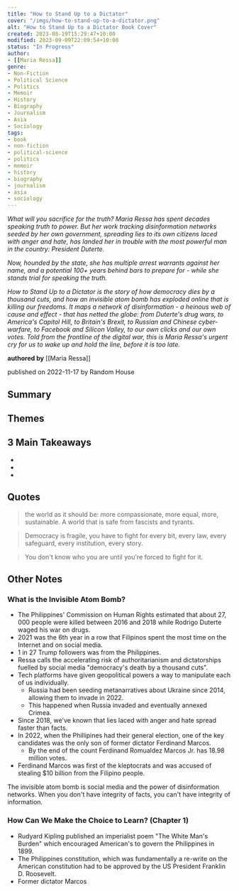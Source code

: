 ```yaml
---
title: "How to Stand Up to a Dictator"
cover: "/imgs/how-to-stand-up-to-a-dictator.png"
alt: "How to Stand Up to a Dictator Book Cover"
created: 2023-08-19T15:29:47+10:00
modified: 2023-09-09T22:09:54+10:00
status: "In Progress"
author:
- [[Maria Ressa]]
genre:
- Non-Fiction
- Political Science
- Politics
- Memoir
- History
- Biography
- Journalism
- Asia
- Sociology
tags:
- book
- non-fiction
- political-science
- politics
- memoir
- history
- biography
- journalism
- asia
- sociology
---
```


*What will you sacrifice for the truth? Maria Ressa has spent decades speaking truth to power. But her work tracking disinformation networks seeded by her own government, spreading lies to its own citizens laced with anger and hate, has landed her in trouble with the most powerful man in the country: President Duterte.*

*Now, hounded by the state, she has multiple arrest warrants against her name, and a potential 100+ years behind bars to prepare for - while she stands trial for speaking the truth.* 

*How to Stand Up to a Dictator is the story of how democracy dies by a thousand cuts, and how an invisible atom bomb has exploded online that is killing our freedoms. It maps a network of disinformation - a heinous web of cause and effect - that has netted the globe: from Duterte's drug wars, to America's Capitol Hill, to Britain's Brexit, to Russian and Chinese cyber-warfare, to Facebook and Silicon Valley, to our own clicks and our own votes. Told from the frontline of the digital war, this is Maria Ressa's urgent cry for us to wake up and hold the line, before it is too late.*

**authored by** [[Maria Ressa]]

published on 2022-11-17 by Random House

## Summary


## Themes


## 3 Main Takeaways
- 
- 
- 

## Quotes

> the world as it should be: more compassionate, more equal, more, sustainable. A world that is safe from fascists and tyrants.

> Democracy is fragile, you have to fight for every bit, every law, every safeguard, every institution, every story.

> You don't know who you are until you're forced to fight for it.

## Other Notes

### What is the Invisible Atom Bomb?

- The Philippines' Commission on Human Rights estimated that about 27, 000 people were killed between 2016 and 2018 while Rodrigo Duterte waged his war on drugs.
- 2021 was the 6th year in a row that Filipinos spent the most time on the Internet and on social media.
- 1 in 27 Trump followers was from the Philippines.
- Ressa calls the accelerating risk of authoritarianism and dictatorships fuelled by social media "democracy's death by a thousand cuts".
- Tech platforms have given geopolitical powers a way to manipulate each of us individually.
	- Russia had been seeding metanarratives about Ukraine since 2014, allowing them to invade in 2022.
	- This happened when Russia invaded and eventually annexed Crimea.
- Since 2018, we've known that lies laced with anger and hate spread faster than facts.
- In 2022, when the Phillipines had their general election, one of the key candidates was the only son of former dictator Ferdinand Marcos.
	- By the end of the count Ferdinand Romualdez Marcos Jr. has 18.98 million votes.
- Ferdinand Marcos was first of the kleptocrats and was accused of stealing $10 billion from the Filipino people.

The invisible atom bomb is social media and the power of disinformation networks. When you don't have integrity of facts, you can't have integrity of information.

### How Can We Make the Choice to Learn? (Chapter 1)

- Rudyard Kipling published an imperialist poem "The White Man's Burden" which encouraged American's to govern the Philippines in 1899.
- The Philippines constitution, which was fundamentally a re-write on the American constitution had to be approved by the US President Franklin D. Roosevelt.
- Former dictator Marcos  